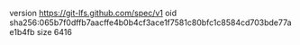 version https://git-lfs.github.com/spec/v1
oid sha256:065b7f0dffb7aacffe4b0b4cf3ace1f7581c80bfc1c8584cd703bde77ae1b4fb
size 6416
